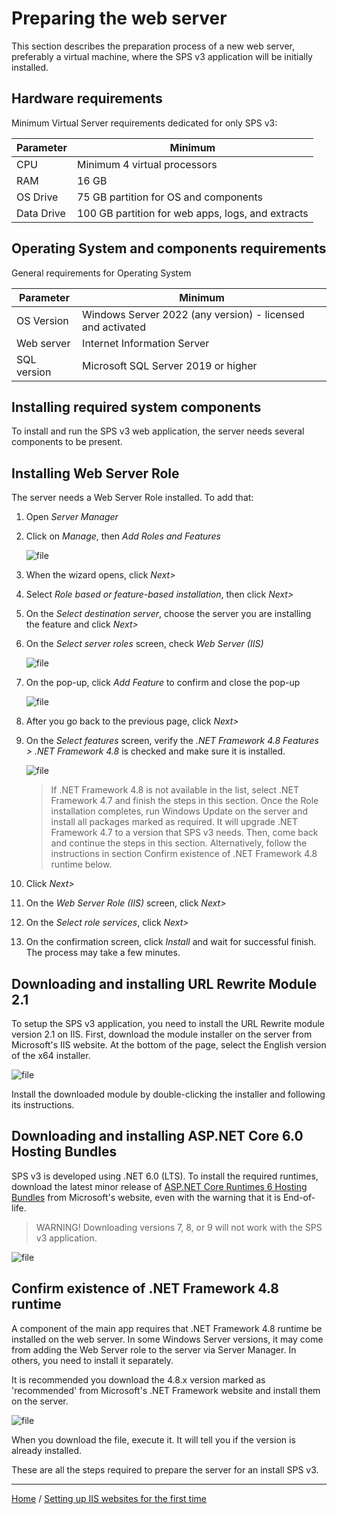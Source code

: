 # Preparing the web server

This section describes the preparation process of a new web server, preferably a virtual machine,
where the SPS v3 application will be initially installed.

## Hardware requirements

Minimum Virtual Server requirements dedicated for only SPS v3:

| Parameter  | Minimum                                           |
|------------|---------------------------------------------------|
| CPU        | Minimum 4 virtual processors                      |
| RAM        | 16 GB                                             |
| OS Drive   | 75 GB partition for OS and components             |
| Data Drive | 100 GB partition for web apps, logs, and extracts |

## Operating System and components requirements

General requirements for Operating System

| Parameter  | Minimum                                                    |
|------------|------------------------------------------------------------|
| OS Version | Windows Server 2022 (any version) - licensed and activated |
| Web server | Internet Information Server                                |
| SQL version| Microsoft SQL Server 2019 or higher                        |

## Installing required system components

To install and run the SPS v3 web application, the server needs several components to be present.

## Installing Web Server Role

The server needs a Web Server Role installed. To add that: 
1. Open *Server Manager*
2. Click on *Manage*, then *Add Roles and Features*

    ![file](./pictures/installation-add-roles.jpg "Add Roles and Features")

3. When the wizard opens, click *Next>*
4. Select *Role based or feature-based installation*, then click *Next>*
5. On the *Select destination server*, choose the server you are installing the feature and click
*Next>*
6. On the *Select server roles* screen, check *Web Server (IIS)*

    ![file](./pictures/installation-select-roles.jpg "Select Role")

7. On the pop-up, click *Add Feature* to confirm and close the pop-up

    ![file](./pictures/installation-include-iis.jpg "Include IIS")

8. After you go back to the previous page, click *Next>*
9. On the *Select features* screen, verify the *.NET Framework 4.8 Features > .NET Framework 4.8*
is checked and make sure it is installed.

    ![file](./pictures/installation-net-framework.jpg "Add .NET Framework")

    > If .NET Framework 4.8 is not available in the list, select .NET Framework 4.7 and finish the steps
in this section. Once the Role installation completes, run Windows Update on the server and install
all packages marked as required. It will upgrade .NET Framework 4.7 to a version that SPS v3 needs.
Then, come back and continue the steps in this section. Alternatively, follow the instructions in
section Confirm existence of .NET Framework 4.8 runtime below.

10. Click *Next>*
11. On the *Web Server Role (IIS)* screen, click *Next>*
12. On the *Select role services*, click *Next>*
13. On the confirmation screen, click *Install* and wait for successful finish. The process may take
a few minutes.

## Downloading and installing URL Rewrite Module 2.1

To setup the SPS v3 application, you need to install the URL Rewrite module version 2.1 on IIS.
First, download the module installer on the server from Microsoft's IIS website. At the bottom of
the page, select the English version of the x64 installer.

![file](./pictures/installation-rewrite-module.jpg "Download URL Rewrite Module 2.1")
 
Install the downloaded module by double-clicking the installer and following its instructions.

## Downloading and installing ASP.NET Core 6.0 Hosting Bundles

SPS v3 is developed using .NET 6.0 (LTS). To install the required runtimes, download the latest
minor release of [ASP.NET Core Runtimes 6 Hosting Bundles](https://dotnet.microsoft.com/en-us/download/dotnet/6.0)
from Microsoft's website, even with the warning that it is End-of-life. 

> WARNING! Downloading versions 7, 8, or 9 will not work with the SPS v3 application.
 
![file](./pictures/installation-net-core-runtime.jpg "Download .NET 6.0")

## Confirm existence of .NET Framework 4.8 runtime

A component of the main app requires that .NET Framework 4.8 runtime be installed on the web server.
In some Windows Server versions, it may come from adding the Web Server role to the server via
Server Manager. In others, you need to install it separately.

It is recommended you download the 4.8.x version marked as 'recommended' from Microsoft's .NET
Framework website and install them on the server. 
 
![file](./pictures/installation-download-net-framework.jpg "Download .NET Framework 4.8")

When you download the file, execute it. It will tell you if the version is already installed.

These are all the steps required to prepare the server for an install SPS v3.

___

[Home](../README.md) / [Setting up IIS websites for the first time](./setting-up-iis-websites-for-the-first-time.md)
